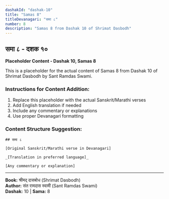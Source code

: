 ```yaml
---
dashakId: "dashak-10"
title: "Samas 8"
titleDevanagari: "समा ८"
number: 8
description: "Samas 8 from Dashak 10 of Shrimat Dasbodh"
---
```


## समा ८ - दशक १०

<!-- TODO: Add the actual Sanskrit/Marathi content here -->

**Placeholder Content - Dashak 10, Samas 8**

This is a placeholder for the actual content of Samas 8 from Dashak 10 of Shrimat Dasbodh by Sant Ramdas Swami.

### Instructions for Content Addition:
1. Replace this placeholder with the actual Sanskrit/Marathi verses
2. Add English translation if needed
3. Include any commentary or explanations
4. Use proper Devanagari formatting

### Content Structure Suggestion:
```
## समा ८

[Original Sanskrit/Marathi verse in Devanagari]

_[Translation in preferred language]_

[Any commentary or explanation]
```

---
**Book:** श्रीमद् दासबोध (Shrimat Dasbodh)  
**Author:** संत रामदास स्वामी (Sant Ramdas Swami)  
**Dashak:** 10 | **Sama:** 8
